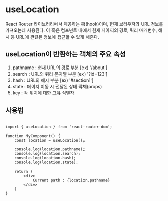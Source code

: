 # useLocation

React Router 라이브러리에서 제공하는 훅(hook)이며, 현재 브라우저의 URL 정보를 가져오는데 사용된다.
이 훅은 컴포넌트 내에서 현재 페이지의 경로, 쿼리 매개변수, 해시 등 URL에 관련된 정보에 접근할 수 있게 해준다.

## useLocation이 반환하는 객체의 주요 속성

1. pathname : 현재 URL의 경로 부분 [ex) '/about']
2. search : URL의 쿼리 문자열 부분 [ex) '?id=123']
3. hash : URL의 해시 부분 [ex) '#section1']
4. state : 페이지 이동 시 전달된 상태 객체(props)
5. key : 각 위치에 대한 고유 식별자

## 사용법

```

import { useLocation } from 'react-router-dom';

function MyComponent() {
    const location = useLocation();

    console.log(location.pathname);
    console.log(location.search);
    console.log(location.hash);
    console.log(location.state);

    return (
        <div>
            Current path : {location.pathname}
        </div>
    )
}

```
